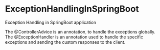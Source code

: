 # ExceptionHandlingInSpringBoot
Exception Handling in SpringBoot application

The @ControllerAdvice is an annotation, to handle the exceptions globally.
The @ExceptionHandler is an annotation used to handle the specific exceptions and sending the custom responses to the client.
